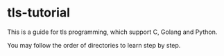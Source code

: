 # tls-tutorial

This is a guide for tls programming, which support C, Golang and Python.

You may follow the order of directories to learn step by step.
